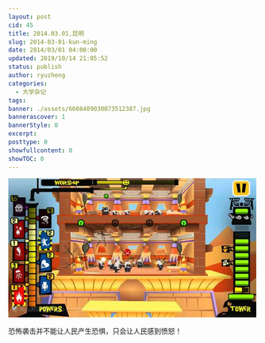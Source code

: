 ```yaml
---
layout: post
cid: 45
title: 2014.03.01,昆明
slug: 2014-03-01-kun-ming
date: 2014/03/01 04:00:00
updated: 2019/10/14 21:05:52
status: publish
author: ryuzheng
categories: 
  - 大学杂记
tags: 
banner: ./assets/6608409030073512387.jpg
bannerascover: 1
bannerStyle: 0
excerpt: 
posttype: 0
showfullcontent: 0
showTOC: 0
---
```



![](./assets/6608409030073512387.jpg)

恐怖袭击并不能让人民产生恐惧，只会让人民感到愤怒！